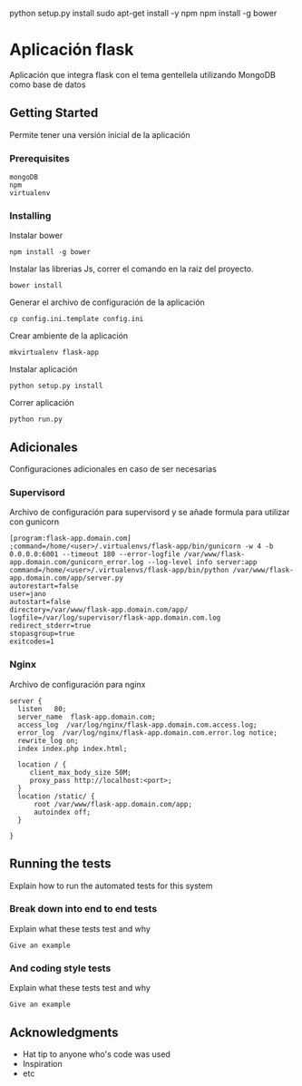 python setup.py install
sudo apt-get install -y npm
npm install -g bower

# Aplicación flask 

Aplicación que integra flask con el tema gentellela utilizando MongoDB como base de datos

## Getting Started

Permite tener una versión inicial de la aplicación

### Prerequisites


```
mongoDB
npm
virtualenv

```

### Installing

Instalar bower

```
npm install -g bower
```
Instalar las librerias Js, correr el comando en la raiz del proyecto.


```
bower install
```

Generar el archivo de configuración de la aplicación


```
cp config.ini.template config.ini
```

Crear ambiente de la aplicación


```
mkvirtualenv flask-app
```

Instalar aplicación


```
python setup.py install
```

Correr aplicación


```
python run.py
```

## Adicionales

Configuraciones adicionales en caso de ser necesarias

### Supervisord

Archivo de configuración para supervisord y se añade formula para utilizar con gunicorn

```
[program:flask-app.domain.com]
;command=/home/<user>/.virtualenvs/flask-app/bin/gunicorn -w 4 -b 0.0.0.0:6001 --timeout 180 --error-logfile /var/www/flask-app.domain.com/gunicorn_error.log --log-level info server:app
command=/home/<user>/.virtualenvs/flask-app/bin/python /var/www/flask-app.domain.com/app/server.py
autorestart=false
user=jano
autostart=false
directory=/var/www/flask-app.domain.com/app/
logfile=/var/log/supervisor/flask-app.domain.com.log
redirect_stderr=true
stopasgroup=true
exitcodes=1

```

### Nginx

Archivo de configuración para nginx

```
server {
  listen   80;
  server_name  flask-app.domain.com;
  access_log  /var/log/nginx/flask-app.domain.com.access.log;
  error_log  /var/log/nginx/flask-app.domain.com.error.log notice;
  rewrite_log on;
  index index.php index.html;

  location / {
     client_max_body_size 50M;
     proxy_pass http://localhost:<port>;
  }
  location /static/ {
      root /var/www/flask-app.domain.com/app;
      autoindex off;
  }

}

```

## Running the tests

Explain how to run the automated tests for this system

### Break down into end to end tests

Explain what these tests test and why

```
Give an example
```

### And coding style tests

Explain what these tests test and why

```
Give an example
```



## Acknowledgments

* Hat tip to anyone who's code was used
* Inspiration
* etc
